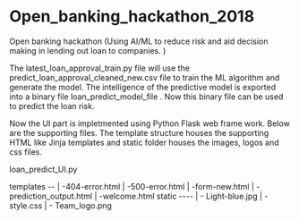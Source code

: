 # Open_banking_hackathon_2018

Open banking hackathon (Using AI/ML to reduce risk and aid decision making in lending out loan to companies. )

The latest_loan_approval_train.py file will use the predict_loan_approval_cleaned_new.csv file to train the ML algorithm and generate the model. The intelligence of the predictive model is exported into a binary file loan_predict_model_file . Now this binary file can be used to predict the loan risk. 

Now the UI part is impletmented using Python Flask web frame work. Below are the supporting files. The template structure houses the supporting HTML like Jinja templates and static folder houses the images, logos and css files.

loan_predict_UI.py

templates --
            | -404-error.html
            | -500-error.html
            | -form-new.html
            | -prediction_output.html
            | -welcome.html
static  ----
            | - Light-blue.jpg
            | - style.css
            | - Team_logo.png

